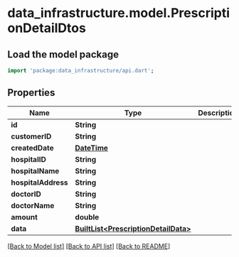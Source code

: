# data_infrastructure.model.PrescriptionDetailDtos

## Load the model package
```dart
import 'package:data_infrastructure/api.dart';
```

## Properties
Name | Type | Description | Notes
------------ | ------------- | ------------- | -------------
**id** | **String** |  | [optional] 
**customerID** | **String** |  | [optional] 
**createdDate** | [**DateTime**](DateTime.md) |  | [optional] 
**hospitalID** | **String** |  | [optional] 
**hospitalName** | **String** |  | [optional] 
**hospitalAddress** | **String** |  | [optional] 
**doctorID** | **String** |  | [optional] 
**doctorName** | **String** |  | [optional] 
**amount** | **double** |  | [optional] 
**data** | [**BuiltList&lt;PrescriptionDetailData&gt;**](PrescriptionDetailData.md) |  | [optional] 

[[Back to Model list]](../README.md#documentation-for-models) [[Back to API list]](../README.md#documentation-for-api-endpoints) [[Back to README]](../README.md)


